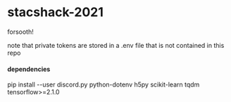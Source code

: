 # stacshack-2021
forsooth!

note that private tokens are stored in a .env file that is not contained in this repo

#### dependencies
pip install --user discord.py python-dotenv h5py scikit-learn tqdm tensorflow>=2.1.0
